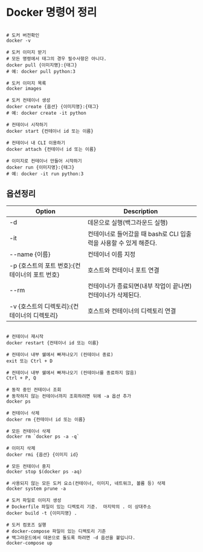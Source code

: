 # Docker 명령어 정리

```terminal

# 도커 버전확인
docker -v

# 도커 이미지 받기
# 모든 명령에서 태그의 경우 필수사항은 아니다.
docker pull {이미지명}:{태그}
# 예: docker pull python:3

# 도커 이미지 목록
docker images

# 도커 컨테이너 생성
docker create {옵션} {이미지명}:{태그}
# 예: docker create -it python

# 컨테이너 시작하기
docker start {컨테이너 id 또는 이름}

# 컨테이너 내 CLI 이용하기
docker attach {컨테이너 id 또는 이름}

# 이미지로 컨테이너 만들어 시작하기
docker run {이미지명}:{태그}
# 예: docker -it run python:3
```

## 옵션정리

| Option                                     	| Description                                                       	|
|--------------------------------------------	|-------------------------------------------------------------------	|
| -d                                         	| 데몬으로 실행(백그라운드 실행)                                    	|
| -it                                        	| 컨테이너로 들어갔을 때 bash로 CLI 입출력을 사용할 수 있게 해준다. 	|
| --name {이름}                              	| 컨테이너 이름 지정                                                	|
| -p {호스트의 포트 번호}:{컨테이너의 포트 번호} 	| 호스트와 컨테이너 포트 연결                                       	|
| --rm                                       	| 컨테이너가 종료되면(내부 작업이 끝나면) 컨테이너가 삭제된다.      	|
| -v {호스트의 디렉토리}:{컨테이너의 디렉토리}   	| 호스트와 컨테이너의 디렉토리 연결                                 	|

```terminal

# 컨테이너 재시작
docker restart {컨테이너 id 또는 이름}

# 컨테이너 내부 쉘에서 빠져나오기 (컨테이너 종료)
exit 또는 Ctrl + D

# 컨테이너 내부 쉘에서 빠져나오기 (컨테이너를 종료하지 않음)
Ctrl + P, Q

# 동작 중인 컨테이너 조회
# 동작하지 않는 컨테이너까지 조회하려면 뒤에 -a 옵션 추가
docker ps

# 컨테이너 삭제
docker rm {컨테이너 id 또는 이름}

# 모든 컨테이너 삭제
docker rm `docker ps -a -q`

# 이미지 삭제
docker rmi {옵션} {이미지 id}

# 모든 컨테이너 중지
docker stop $(docker ps -aq)

# 사용되지 않는 모든 도커 요소(컨테이너, 이미지, 네트워크, 볼륨 등) 삭제
docker system prune -a

# 도커 파일로 이미지 생성
# Dockerfile 파일이 있는 디렉토리 기준.  마지막의 . 이 상대주소
docker build -t {이미지명} .

# 도커 컴포즈 실행
# docker-compose 파일이 있는 디렉토리 기준
# 백그라운드에서 데몬으로 돌도록 하려면 -d 옵션을 붙입니다.
docker-compose up
```
